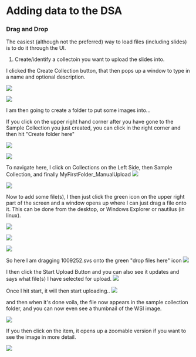 # Adding data to the DSA


### Drag and Drop

The easiest (although not the preferred) way to load files (including slides) is to do it through the UI.  

1.  Create/identify a collectoin you want to upload the slides into.

I clicked the Create Collection button, that then pops up a window to type in a name and optional description.

![](assets/addingDataToDSA-b5181.png)

![](assets/addingDataToDSA-5afb7.png)

I am then going to create a folder to put some images into...


If you click on the upper right hand corner after you have gone to the Sample Collection you just created, you can click in the right corner and then hit "Create folder here"

![](assets/addingDataToDSA-c788f.png)


![](assets/addingDataToDSA-34fb3.png)


To navigate here, I click on Collections on the Left Side, then Sample Collection,  and finally MyFirstFolder_ManualUpload
![](assets/addingDataToDSA-83454.png)

![](assets/addingDataToDSA-0e969.png)


Now to add some file(s), I then just click the green icon on the upper right part of the screen and a window opens up where I can just drag a file onto it.  This can be done from the desktop, or Windows Explorer or nautilus (in linux).  



![](assets/addingDataToDSA-7d899.png)

![](assets/addingDataToDSA-5e012.png)


![](assets/addingDataToDSA-ed252.png)


So here I am dragging 1009252.svs onto the green "drop files here" icon
![](assets/addingDataToDSA-14e44.png)

I then click the Start Upload Button and you can also see it updates and says what file(s) I have selected for upload.
![](assets/addingDataToDSA-af854.png)

Once I hit start, it will then start uploading..
![](assets/addingDataToDSA-bd528.png)


and then when it's done voila, the file now appears in the sample collection folder, and you can now even see a thumbnail of the WSI image.

![](assets/addingDataToDSA-521bf.png)

If you then click on the item, it opens up a zoomable version if you want to see the image in more detail.

![](assets/addingDataToDSA-f7408.png)
